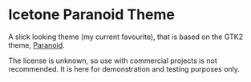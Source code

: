 # Icetone Paranoid Theme

A slick looking theme (my current favourite), that is based on the GTK2 theme, [Paranoid](http://monkeymagico.deviantart.com/art/Paranoid-188858834).

The license is unknown, so use with commercial projects is not recommended. It is here for demonstration and testing purposes only.
